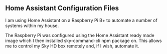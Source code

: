 ## Home Assistant Configuration Files

I am using Home Assistant on a Raspberry Pi B+ to automate a number of systems within my house.

The Raspberry Pi was configured using the Home Assistant ready made image which I then installed sky-command-cli npm package on. This allows me to control my Sky HD box remotely and, if I wish, automate it.

